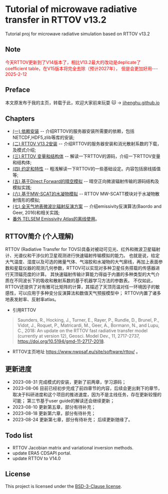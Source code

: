 # Tutorial of microwave radiative transfer in RTTOV v13.2
Tutorial proj for microwave radiative simulation based on RTTOV v13.2

## Note
<p style="color:red"> 今天RTTOV更新到了V14版本了，相比V13.2最大的改动是deplicate了coefficient table，在V15版本将完全去除（预计2027年）， 但是会更加好用--- 2025-2-12</p>

## Preface
本文原发布于我的主页，转载于此，欢迎大家前来玩耍 🐱 -> [jihenghu.github.io](https://jihenghu.github.io)

## Chapters
- [(一) 依赖安装](./doc/rttov132-1-installlibs.md) -- 介绍RTTOV的服务器安装所需要的依赖，包括NETCDF,HDF5,zlib等库的安装;
- [(二) RTTOV V13.2安装](./doc/rttov132-2-install.md) -- 介绍RTTOV的服务器安装和消光散射系数的下载，及模式介绍;
- [(三) RTTOV 变量和结构体](./doc/rttov132-3-variables.md) -- 解读一下RTTOV的源码，介绍一下RTTOV变量和结构体;
- [(四) 约定和特性](./doc/rttov132-4-conventions.md) -- 粗浅解读一下RTTOV的一些基础设定。内容包括廓线插值等;
- [(五) 基于Direct Forward的晴空模拟](./doc/rttov132-5-direct-fw.md) -- 晴空正向微波辐射传输的源码结构及模拟实践;
- [(六) 基于MW-SCAT的水凝物模拟](./doc/rttov132-6-mw-scat.md) -- RTTOV MW-SCATT模块对于水凝物散射情形的模拟;
- [(七) 全天气地表微波比辐射反演方案](./doc/rttov132-7-emissivity-retrieve.md) -- 介绍emissivity反演算法(Baordo and Geer, 2016)和相关实践;
- [番外 TELSEM Emissivity Atlas的离线使用](./doc/rttov132-8-telsem2-atlas.md)。


## RTTOV简介 (个人理解)
RTTOV (Radiative Transfer for TOVS)具备对被动可见光、红外和微波卫星辐射计、光谱仪和干涉仪的卫星观测进行快速辐射传输模拟的能力。
也就是说，给定大气温度、湿度以及可选的微量气体、气溶胶和水凝物的大气廓线，再加上表面参数和星载仪器的观测几何参数，RTTOV可以实现对多种卫星任务搭载的传感器进行天顶辐亮度的计算。
其快速辐射传输计算能力得益于内置的多种类型的大气介质在不同波长下的吸收和散射系数的基于机器学习方法的参数表。
不仅如此，RTTOV还提供了对有雅可比矩阵的计算，其描述了天顶亮温对任一环境因子的敏感性，可以应用于多种变分反演算法和数值天气预报模型中；
RTTOV内置了诸多地表发射率、反射率atlas。
- 引用RTTOV
> Saunders, R., Hocking, J., Turner, E., Rayer, P., Rundle, D., Brunel, P., Vidot, J., Roquet, P., Matricardi, M., Geer, A., Bormann, N., and Lupu, C., 2018: An update on the RTTOV fast radiative transfer model (currently at version 12), Geosci. Model Dev., 11, 2717-2737, https://doi.org/10.5194/gmd-11-2717-2018.
- RTTOV主页地址
	https://www.nwpsaf.eu/site/software/rttov/ 。


## 更新进度
- 2023-08-31 
完成模式的安装，更新了前两章，学习源码；
- 2023-08-06 
目前已经初步完成了前四章节的内容，后续会更出剩下的章节，取决于科研进度和这个项目的推进速度，因为不是主线任务，存在更新较慢的可能；
第三节基于user guide的解读还会继续更新；
- 2023-08-10
更新第五章，部分有待补充；
- 2023-08-18
更新第六章，部分有待补充；
- 2023-08-24
更新第七章，部分有待补充；
后续更新随缘了。

## Todo list
- RTTOV Jacobian matrix and variational inversion methods.
- update ERA5 CDSAPI portal.
- update RTTOV to V14.0


## License
This project is licensed under the [BSD-3-Clause license](./LICENSE).